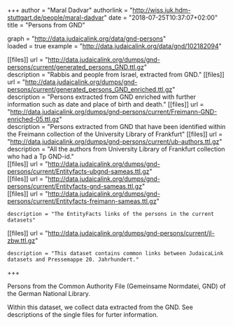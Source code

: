 +++
author = "Maral Dadvar"
authorlink = "http://wiss.iuk.hdm-stuttgart.de/people/maral-dadvar"
date = "2018-07-25T10:37:07+02:00"
title = "Persons from GND" 


graph = "http://data.judaicalink.org/data/gnd-persons"  
loaded = true
example = "http://data.judaicalink.org/data/gnd/102182094"


[[files]]
	url = "http://data.judaicalink.org/dumps/gnd-persons/current/generated_persons_GND.ttl.gz"  
	description = "Rabbis and people from Israel, extracted from GND."
[[files]]
	url = "http://data.judaicalink.org/dumps/gnd-persons/current/generated_persons_GND_enriched.ttl.gz"  
	description = "Persons extracted from GND enriched with further information such as date and place of birth and death."
[[files]]
	url = "http://data.judaicalink.org/dumps/gnd-persons/current/Freimann-GND-enriched-05.ttl.gz"  
	description = "Persons extracted from GND that have been identified within the Freimann collection of the University Library of Frankfurt" 
[[files]]
	url = "http://data.judaicalink.org/dumps/gnd-persons/current/ub-authors.ttl.gz"  
	description = "All the authors from University Library of Frankfurt collection who had a Tp GND-id." 	
[[files]]
	url = "http://data.judaicalink.org/dumps/gnd-persons/current/Entityfacts-ubgnd-sameas.ttl.gz"  
[[files]]
	url = "http://data.judaicalink.org/dumps/gnd-persons/current/Entityfacts-gnd-sameas.ttl.gz"  
[[files]]
	url = "http://data.judaicalink.org/dumps/gnd-persons/current/Entityfacts-freimann-sameas.ttl.gz"   
	
	description = "The EntityFacts links of the persons in the current datasets"    
[[files]]
	url = "http://data.judaicalink.org/dumps/gnd-persons/current/jl-zbw.ttl.gz"   
	
	description = "This dataset contains common links between JudaicaLink datasets and Pressemappe 20. Jahrhundert." 
	
+++

Persons from the Common Authority File (Gemeinsame Normdatei, GND) of the German National Library.
<!--more-->

Within this dataset, we collect data extracted from the GND. See descriptions of the single files for furter information.
